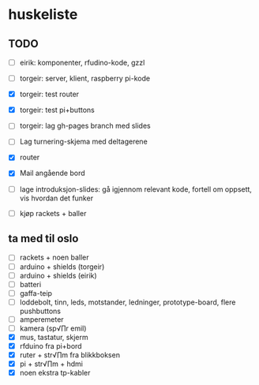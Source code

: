 # huskeliste

## TODO

- [ ] eirik: komponenter, rfudino-kode, gzzl
- [ ] torgeir: server, klient, raspberry pi-kode
- [x] torgeir: test router
- [x] torgeir: test pi+buttons
- [ ] torgeir: lag gh-pages branch med slides
- [ ] Lag turnering-skjema med deltagerene
- [x] router
- [x] Mail angående bord

- [ ] lage introduksjon-slides: gå igjennom relevant kode, fortell om oppsett, vis hvordan det funker
- [ ] kjøp rackets + baller

## ta med til oslo

- [ ] rackets + noen baller
- [ ] arduino + shields (torgeir)
- [ ] arduino + shields (eirik)
- [ ] batteri
- [ ] gaffa-teip
- [ ] loddebolt, tinn, leds, motstander, ledninger, prototype-board, flere pushbuttons
- [ ] amperemeter
- [ ] kamera (sp√∏r emil)
- [x] mus, tastatur, skjerm
- [x] rfduino fra pi+bord
- [x] ruter + str√∏m fra blikkboksen
- [x] pi + str√∏m + hdmi
- [x] noen ekstra tp-kabler
